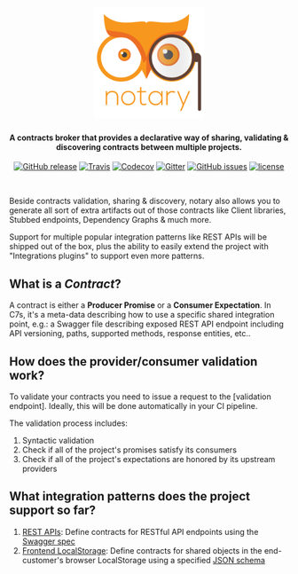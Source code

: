 
<h1 align="center">
  <br>
  <img src="https://raw.githubusercontent.com/notaryio/notary/master/docs/visual-assets/logo.svg" alt="notary" width="200">
  <br>
</h1>

<h4 align="center">A contracts broker that provides a declarative way of sharing, validating & discovering contracts between multiple projects.</h4>

<p align="center">
  <a href="https://github.com/notaryio/notary/releases/latest"><img src="https://img.shields.io/github/release/notaryio/notary.svg?style=flat-square" title="GitHub release"/></a>
  <a href="https://travis-ci.org/notaryio/notary"><img src="https://img.shields.io/travis/notaryio/notary.svg?style=flat-square" title="Travis"/></a>
  <a href="https://codecov.io/gh/notaryio/notary"><img src="https://img.shields.io/codecov/c/github/notaryio/notary.svg?style=flat-square" title="Codecov"/></a>
  <a href="https://gitter.im/notaryio/Lobby"><img src="https://img.shields.io/gitter/room/nwjs/nw.js.svg?style=flat-square" title="Gitter"/></a>
  <a href="https://github.com/notaryio/notary/issues"><img src="https://img.shields.io/github/issues/notaryio/notary.svg?style=flat-square" title="GitHub issues"/></a>
  <a href="https://github.com/notaryio/notary/blob/master/LICENSE"><img src="https://img.shields.io/github/license/notaryio/notary.svg?style=flat-square" title="license"/></a>
</p>
<br> 

Beside contracts validation, sharing & discovery, notary also allows you to generate all sort of extra artifacts out of those contracts like Client libraries, Stubbed endpoints, Dependency Graphs & much more. 

Support for multiple popular integration patterns like REST APIs will be shipped out of the box, plus the ability to easily extend the project with "Integrations plugins" to support even more patterns.

## What is a *Contract*?

A contract is either a **Producer Promise** or a **Consumer Expectation**. In C7s, it's a meta-data describing how to use a specific shared integration point, e.g.: a Swagger file describing exposed REST API endpoint including API versioning, paths, supported methods, response entities, etc..

## How does the provider/consumer validation work?
To validate your contracts you need to issue a request to the [validation endpoint]. Ideally, this will be done automatically in your CI pipeline.

The validation process includes:

1. Syntactic validation
1. Check if all of the project's promises satisfy its consumers
1. Check if all of the project's expectations are honored by its upstream providers

## What integration patterns does the project support so far?
1. [REST APIs](src/contracts/integrations/rest/README.md): Define contracts for RESTful API endpoints using the [Swagger spec](http://swagger.io/specification/)
1. [Frontend LocalStorage](src/contracts/integrations/localstorage/README.md): Define contracts for shared objects in the end-customer's browser LocalStorage using a specified [JSON schema](http://json-schema.org/)
